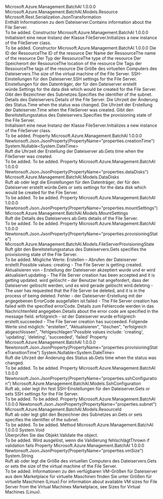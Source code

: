 <Type Name="FileServer" FullName="Microsoft.Azure.Management.BatchAI.Models.FileServer">
  <TypeSignature Language="C#" Value="public class FileServer : Microsoft.Azure.Management.BatchAI.Models.Resource" />
  <TypeSignature Language="ILAsm" Value=".class public auto ansi beforefieldinit FileServer extends Microsoft.Azure.Management.BatchAI.Models.Resource" />
  <TypeSignature Language="DocId" Value="T:Microsoft.Azure.Management.BatchAI.Models.FileServer" />
  <TypeSignature Language="VB.NET" Value="Public Class FileServer&#xA;Inherits Resource" />
  <TypeSignature Language="F#" Value="type FileServer = class&#xA;    inherit Resource" />
  <AssemblyInfo>
    <AssemblyName>Microsoft.Azure.Management.BatchAI</AssemblyName>
    <AssemblyVersion>1.0.0.0</AssemblyVersion>
  </AssemblyInfo>
  <Base>
    <BaseTypeName>Microsoft.Azure.Management.BatchAI.Models.Resource</BaseTypeName>
  </Base>
  <Interfaces />
  <Attributes>
    <Attribute>
      <AttributeName>Microsoft.Rest.Serialization.JsonTransformation</AttributeName>
    </Attribute>
  </Attributes>
  <Docs>
    <summary>
            <span data-ttu-id="7d698-101">Enthält Informationen zu dem Dateiserver.</span><span class="sxs-lookup"><span data-stu-id="7d698-101">Contains information about the File Server.</span></span>
            </summary>
    <remarks>To be added.</remarks>
  </Docs>
  <Members>
    <Member MemberName=".ctor">
      <MemberSignature Language="C#" Value="public FileServer ();" />
      <MemberSignature Language="ILAsm" Value=".method public hidebysig specialname rtspecialname instance void .ctor() cil managed" />
      <MemberSignature Language="DocId" Value="M:Microsoft.Azure.Management.BatchAI.Models.FileServer.#ctor" />
      <MemberSignature Language="VB.NET" Value="Public Sub New ()" />
      <MemberType>Constructor</MemberType>
      <AssemblyInfo>
        <AssemblyName>Microsoft.Azure.Management.BatchAI</AssemblyName>
        <AssemblyVersion>1.0.0.0</AssemblyVersion>
      </AssemblyInfo>
      <Parameters />
      <Docs>
        <summary>
            <span data-ttu-id="7d698-102">Initialisiert eine neue Instanz der Klasse FileServer.</span><span class="sxs-lookup"><span data-stu-id="7d698-102">Initializes a new instance of the FileServer class.</span></span>
            </summary>
        <remarks>To be added.</remarks>
      </Docs>
    </Member>
    <Member MemberName=".ctor">
      <MemberSignature Language="C#" Value="public FileServer (string id = null, string name = null, string type = null, string location = null, System.Collections.Generic.IDictionary&lt;string,string&gt; tags = null, string vmSize = null, Microsoft.Azure.Management.BatchAI.Models.SshConfiguration sshConfiguration = null, Microsoft.Azure.Management.BatchAI.Models.DataDisks dataDisks = null, Microsoft.Azure.Management.BatchAI.Models.ResourceId subnet = null, Microsoft.Azure.Management.BatchAI.Models.MountSettings mountSettings = null, Nullable&lt;DateTime&gt; provisioningStateTransitionTime = null, Nullable&lt;DateTime&gt; creationTime = null, Microsoft.Azure.Management.BatchAI.Models.FileServerProvisioningState provisioningState = Microsoft.Azure.Management.BatchAI.Models.FileServerProvisioningState.Creating);" />
      <MemberSignature Language="ILAsm" Value=".method public hidebysig specialname rtspecialname instance void .ctor(string id, string name, string type, string location, class System.Collections.Generic.IDictionary`2&lt;string, string&gt; tags, string vmSize, class Microsoft.Azure.Management.BatchAI.Models.SshConfiguration sshConfiguration, class Microsoft.Azure.Management.BatchAI.Models.DataDisks dataDisks, class Microsoft.Azure.Management.BatchAI.Models.ResourceId subnet, class Microsoft.Azure.Management.BatchAI.Models.MountSettings mountSettings, valuetype System.Nullable`1&lt;valuetype System.DateTime&gt; provisioningStateTransitionTime, valuetype System.Nullable`1&lt;valuetype System.DateTime&gt; creationTime, valuetype Microsoft.Azure.Management.BatchAI.Models.FileServerProvisioningState provisioningState) cil managed" />
      <MemberSignature Language="DocId" Value="M:Microsoft.Azure.Management.BatchAI.Models.FileServer.#ctor(System.String,System.String,System.String,System.String,System.Collections.Generic.IDictionary{System.String,System.String},System.String,Microsoft.Azure.Management.BatchAI.Models.SshConfiguration,Microsoft.Azure.Management.BatchAI.Models.DataDisks,Microsoft.Azure.Management.BatchAI.Models.ResourceId,Microsoft.Azure.Management.BatchAI.Models.MountSettings,System.Nullable{System.DateTime},System.Nullable{System.DateTime},Microsoft.Azure.Management.BatchAI.Models.FileServerProvisioningState)" />
      <MemberSignature Language="F#" Value="new Microsoft.Azure.Management.BatchAI.Models.FileServer : string * string * string * string * System.Collections.Generic.IDictionary&lt;string, string&gt; * string * Microsoft.Azure.Management.BatchAI.Models.SshConfiguration * Microsoft.Azure.Management.BatchAI.Models.DataDisks * Microsoft.Azure.Management.BatchAI.Models.ResourceId * Microsoft.Azure.Management.BatchAI.Models.MountSettings * Nullable&lt;DateTime&gt; * Nullable&lt;DateTime&gt; * Microsoft.Azure.Management.BatchAI.Models.FileServerProvisioningState -&gt; Microsoft.Azure.Management.BatchAI.Models.FileServer" Usage="new Microsoft.Azure.Management.BatchAI.Models.FileServer (id, name, type, location, tags, vmSize, sshConfiguration, dataDisks, subnet, mountSettings, provisioningStateTransitionTime, creationTime, provisioningState)" />
      <MemberType>Constructor</MemberType>
      <AssemblyInfo>
        <AssemblyName>Microsoft.Azure.Management.BatchAI</AssemblyName>
        <AssemblyVersion>1.0.0.0</AssemblyVersion>
      </AssemblyInfo>
      <Parameters>
        <Parameter Name="id" Type="System.String" />
        <Parameter Name="name" Type="System.String" />
        <Parameter Name="type" Type="System.String" />
        <Parameter Name="location" Type="System.String" />
        <Parameter Name="tags" Type="System.Collections.Generic.IDictionary&lt;System.String,System.String&gt;" />
        <Parameter Name="vmSize" Type="System.String" />
        <Parameter Name="sshConfiguration" Type="Microsoft.Azure.Management.BatchAI.Models.SshConfiguration" />
        <Parameter Name="dataDisks" Type="Microsoft.Azure.Management.BatchAI.Models.DataDisks" />
        <Parameter Name="subnet" Type="Microsoft.Azure.Management.BatchAI.Models.ResourceId" />
        <Parameter Name="mountSettings" Type="Microsoft.Azure.Management.BatchAI.Models.MountSettings" />
        <Parameter Name="provisioningStateTransitionTime" Type="System.Nullable&lt;System.DateTime&gt;" />
        <Parameter Name="creationTime" Type="System.Nullable&lt;System.DateTime&gt;" />
        <Parameter Name="provisioningState" Type="Microsoft.Azure.Management.BatchAI.Models.FileServerProvisioningState" />
      </Parameters>
      <Docs>
        <param name="id"><span data-ttu-id="7d698-103">Die ID der Ressource</span><span class="sxs-lookup"><span data-stu-id="7d698-103">The ID of the resource</span></span></param>
        <param name="name"><span data-ttu-id="7d698-104">Der Name der Ressource</span><span class="sxs-lookup"><span data-stu-id="7d698-104">The name of the resource</span></span></param>
        <param name="type"><span data-ttu-id="7d698-105">Der Typ der Ressource</span><span class="sxs-lookup"><span data-stu-id="7d698-105">The type of the resource</span></span></param>
        <param name="location"><span data-ttu-id="7d698-106">Der Speicherort der Ressource</span><span class="sxs-lookup"><span data-stu-id="7d698-106">The location of the resource</span></span></param>
        <param name="tags"><span data-ttu-id="7d698-107">Die Tags der Ressource</span><span class="sxs-lookup"><span data-stu-id="7d698-107">The tags of the resource</span></span></param>
        <param name="vmSize"><span data-ttu-id="7d698-108">Die Größe des virtuellen Computers des Dateiservers.</span><span class="sxs-lookup"><span data-stu-id="7d698-108">The size of the virtual machine of the File Server.</span></span></param>
        <param name="sshConfiguration"><span data-ttu-id="7d698-109">SSH-Einstellungen für den Dateiserver.</span><span class="sxs-lookup"><span data-stu-id="7d698-109">SSH settings for the File Server.</span></span></param>
        <param name="dataDisks"><span data-ttu-id="7d698-110">Einstellungen für den Datenträger, der für den Dateiserver erstellt würde.</span><span class="sxs-lookup"><span data-stu-id="7d698-110">Settings for the data disk which would be created for the File Server.</span></span></param>
        <param name="subnet"><span data-ttu-id="7d698-111">Gibt den Bezeichner des Subnetzes.</span><span class="sxs-lookup"><span data-stu-id="7d698-111">Specifies the identifier of the subnet.</span></span></param>
        <param name="mountSettings"><span data-ttu-id="7d698-112">Details des Dateiservers.</span><span class="sxs-lookup"><span data-stu-id="7d698-112">Details of the File Server.</span></span></param>
        <param name="provisioningStateTransitionTime"><span data-ttu-id="7d698-113">Die Uhrzeit der Änderung des Status.</span><span class="sxs-lookup"><span data-stu-id="7d698-113">Time when the status was changed.</span></span></param>
        <param name="creationTime"><span data-ttu-id="7d698-114">Die Uhrzeit der Erstellung der Dateiserver.</span><span class="sxs-lookup"><span data-stu-id="7d698-114">Time when the FileServer was created.</span></span></param>
        <param name="provisioningState"><span data-ttu-id="7d698-115">Gibt den Bereitstellungsstatus des Dateiservers.</span><span class="sxs-lookup"><span data-stu-id="7d698-115">Specifies the provisioning state of the File Server.</span></span></param>
        <summary>
            <span data-ttu-id="7d698-116">Initialisiert eine neue Instanz der Klasse FileServer.</span><span class="sxs-lookup"><span data-stu-id="7d698-116">Initializes a new instance of the FileServer class.</span></span>
            </summary>
        <remarks>To be added.</remarks>
      </Docs>
    </Member>
    <Member MemberName="CreationTime">
      <MemberSignature Language="C#" Value="public Nullable&lt;DateTime&gt; CreationTime { get; }" />
      <MemberSignature Language="ILAsm" Value=".property instance valuetype System.Nullable`1&lt;valuetype System.DateTime&gt; CreationTime" />
      <MemberSignature Language="DocId" Value="P:Microsoft.Azure.Management.BatchAI.Models.FileServer.CreationTime" />
      <MemberSignature Language="VB.NET" Value="Public ReadOnly Property CreationTime As Nullable(Of DateTime)" />
      <MemberSignature Language="F#" Value="member this.CreationTime : Nullable&lt;DateTime&gt;" Usage="Microsoft.Azure.Management.BatchAI.Models.FileServer.CreationTime" />
      <MemberType>Property</MemberType>
      <AssemblyInfo>
        <AssemblyName>Microsoft.Azure.Management.BatchAI</AssemblyName>
        <AssemblyVersion>1.0.0.0</AssemblyVersion>
      </AssemblyInfo>
      <Attributes>
        <Attribute>
          <AttributeName>Newtonsoft.Json.JsonProperty(PropertyName="properties.creationTime")</AttributeName>
        </Attribute>
      </Attributes>
      <ReturnValue>
        <ReturnType>System.Nullable&lt;System.DateTime&gt;</ReturnType>
      </ReturnValue>
      <Docs>
        <summary>
            <span data-ttu-id="7d698-117">Ruft die Uhrzeit der Erstellung der Dateiserver ab.</span><span class="sxs-lookup"><span data-stu-id="7d698-117">Gets time when the FileServer was created.</span></span>
            </summary>
        <value>To be added.</value>
        <remarks>To be added.</remarks>
      </Docs>
    </Member>
    <Member MemberName="DataDisks">
      <MemberSignature Language="C#" Value="public Microsoft.Azure.Management.BatchAI.Models.DataDisks DataDisks { get; set; }" />
      <MemberSignature Language="ILAsm" Value=".property instance class Microsoft.Azure.Management.BatchAI.Models.DataDisks DataDisks" />
      <MemberSignature Language="DocId" Value="P:Microsoft.Azure.Management.BatchAI.Models.FileServer.DataDisks" />
      <MemberSignature Language="VB.NET" Value="Public Property DataDisks As DataDisks" />
      <MemberSignature Language="F#" Value="member this.DataDisks : Microsoft.Azure.Management.BatchAI.Models.DataDisks with get, set" Usage="Microsoft.Azure.Management.BatchAI.Models.FileServer.DataDisks" />
      <MemberType>Property</MemberType>
      <AssemblyInfo>
        <AssemblyName>Microsoft.Azure.Management.BatchAI</AssemblyName>
        <AssemblyVersion>1.0.0.0</AssemblyVersion>
      </AssemblyInfo>
      <Attributes>
        <Attribute>
          <AttributeName>Newtonsoft.Json.JsonProperty(PropertyName="properties.dataDisks")</AttributeName>
        </Attribute>
      </Attributes>
      <ReturnValue>
        <ReturnType>Microsoft.Azure.Management.BatchAI.Models.DataDisks</ReturnType>
      </ReturnValue>
      <Docs>
        <summary>
            <span data-ttu-id="7d698-118">Ruft ab oder legt die Einstellungen für den Datenträger, der für den Dateiserver erstellt würde.</span><span class="sxs-lookup"><span data-stu-id="7d698-118">Gets or sets settings for the data disk which would be created for the File Server.</span></span>
            </summary>
        <value>To be added.</value>
        <remarks>To be added.</remarks>
      </Docs>
    </Member>
    <Member MemberName="MountSettings">
      <MemberSignature Language="C#" Value="public Microsoft.Azure.Management.BatchAI.Models.MountSettings MountSettings { get; }" />
      <MemberSignature Language="ILAsm" Value=".property instance class Microsoft.Azure.Management.BatchAI.Models.MountSettings MountSettings" />
      <MemberSignature Language="DocId" Value="P:Microsoft.Azure.Management.BatchAI.Models.FileServer.MountSettings" />
      <MemberSignature Language="VB.NET" Value="Public ReadOnly Property MountSettings As MountSettings" />
      <MemberSignature Language="F#" Value="member this.MountSettings : Microsoft.Azure.Management.BatchAI.Models.MountSettings" Usage="Microsoft.Azure.Management.BatchAI.Models.FileServer.MountSettings" />
      <MemberType>Property</MemberType>
      <AssemblyInfo>
        <AssemblyName>Microsoft.Azure.Management.BatchAI</AssemblyName>
        <AssemblyVersion>1.0.0.0</AssemblyVersion>
      </AssemblyInfo>
      <Attributes>
        <Attribute>
          <AttributeName>Newtonsoft.Json.JsonProperty(PropertyName="properties.mountSettings")</AttributeName>
        </Attribute>
      </Attributes>
      <ReturnValue>
        <ReturnType>Microsoft.Azure.Management.BatchAI.Models.MountSettings</ReturnType>
      </ReturnValue>
      <Docs>
        <summary>
            <span data-ttu-id="7d698-119">Ruft die Details des Dateiservers ab.</span><span class="sxs-lookup"><span data-stu-id="7d698-119">Gets details of the File Server.</span></span>
            </summary>
        <value>To be added.</value>
        <remarks>To be added.</remarks>
      </Docs>
    </Member>
    <Member MemberName="ProvisioningState">
      <MemberSignature Language="C#" Value="public Microsoft.Azure.Management.BatchAI.Models.FileServerProvisioningState ProvisioningState { get; }" />
      <MemberSignature Language="ILAsm" Value=".property instance valuetype Microsoft.Azure.Management.BatchAI.Models.FileServerProvisioningState ProvisioningState" />
      <MemberSignature Language="DocId" Value="P:Microsoft.Azure.Management.BatchAI.Models.FileServer.ProvisioningState" />
      <MemberSignature Language="VB.NET" Value="Public ReadOnly Property ProvisioningState As FileServerProvisioningState" />
      <MemberSignature Language="F#" Value="member this.ProvisioningState : Microsoft.Azure.Management.BatchAI.Models.FileServerProvisioningState" Usage="Microsoft.Azure.Management.BatchAI.Models.FileServer.ProvisioningState" />
      <MemberType>Property</MemberType>
      <AssemblyInfo>
        <AssemblyName>Microsoft.Azure.Management.BatchAI</AssemblyName>
        <AssemblyVersion>1.0.0.0</AssemblyVersion>
      </AssemblyInfo>
      <Attributes>
        <Attribute>
          <AttributeName>Newtonsoft.Json.JsonProperty(PropertyName="properties.provisioningState")</AttributeName>
        </Attribute>
      </Attributes>
      <ReturnValue>
        <ReturnType>Microsoft.Azure.Management.BatchAI.Models.FileServerProvisioningState</ReturnType>
      </ReturnValue>
      <Docs>
        <summary>
            <span data-ttu-id="7d698-120">Ruft gibt den Bereitstellungsstatus des Dateiservers.</span><span class="sxs-lookup"><span data-stu-id="7d698-120">Gets specifies the provisioning state of the File Server.</span></span>
            </summary>
        <value>To be added.</value>
        <remarks>
            <span data-ttu-id="7d698-121">Mögliche Werte: Erstellen – Abrufen der Dateiserver erstellt.</span><span class="sxs-lookup"><span data-stu-id="7d698-121">Possible values: creating - The File Server is getting created.</span></span>
            <span data-ttu-id="7d698-122">Aktualisieren von - Erstellung der Dateiserver akzeptiert wurde und er wird aktualisiert.</span><span class="sxs-lookup"><span data-stu-id="7d698-122">updating - The File Server creation has been accepted and it is getting updated.</span></span> <span data-ttu-id="7d698-123">wird gelöscht – der Benutzer hat angefordert, dass der Dateiserver gelöscht werden, und es wird gerade gelöscht wird.</span><span class="sxs-lookup"><span data-stu-id="7d698-123">deleting - The user has requested that the File Server be deleted, and it is in the process of being deleted.</span></span>
            <span data-ttu-id="7d698-124">Fehler - der Dateiserver-Erstellung mit der angegebenen ErrorCode ausgefallen ist.</span><span class="sxs-lookup"><span data-stu-id="7d698-124">failed - The File Server creation has failed with the specified errorCode.</span></span> <span data-ttu-id="7d698-125">Details zum Fehlercode werden in das Nachrichtenfeld angegeben.</span><span class="sxs-lookup"><span data-stu-id="7d698-125">Details about the error code are specified in the message field.</span></span> <span data-ttu-id="7d698-126">erfolgreich - ist der Dateiserver wurde erfolgreich erstellt.</span><span class="sxs-lookup"><span data-stu-id="7d698-126">succeeded - The File Server creation has succeeded.</span></span>
            <span data-ttu-id="7d698-127">Folgende Werte sind möglich: "erstellen", "Aktualisieren", "löschen", "erfolgreich abgeschlossen", "fehlgeschlagen"</span><span class="sxs-lookup"><span data-stu-id="7d698-127">Possible values include: 'creating', 'updating', 'deleting', 'succeeded', 'failed'</span></span>
            </remarks>
      </Docs>
    </Member>
    <Member MemberName="ProvisioningStateTransitionTime">
      <MemberSignature Language="C#" Value="public Nullable&lt;DateTime&gt; ProvisioningStateTransitionTime { get; }" />
      <MemberSignature Language="ILAsm" Value=".property instance valuetype System.Nullable`1&lt;valuetype System.DateTime&gt; ProvisioningStateTransitionTime" />
      <MemberSignature Language="DocId" Value="P:Microsoft.Azure.Management.BatchAI.Models.FileServer.ProvisioningStateTransitionTime" />
      <MemberSignature Language="VB.NET" Value="Public ReadOnly Property ProvisioningStateTransitionTime As Nullable(Of DateTime)" />
      <MemberSignature Language="F#" Value="member this.ProvisioningStateTransitionTime : Nullable&lt;DateTime&gt;" Usage="Microsoft.Azure.Management.BatchAI.Models.FileServer.ProvisioningStateTransitionTime" />
      <MemberType>Property</MemberType>
      <AssemblyInfo>
        <AssemblyName>Microsoft.Azure.Management.BatchAI</AssemblyName>
        <AssemblyVersion>1.0.0.0</AssemblyVersion>
      </AssemblyInfo>
      <Attributes>
        <Attribute>
          <AttributeName>Newtonsoft.Json.JsonProperty(PropertyName="properties.provisioningStateTransitionTime")</AttributeName>
        </Attribute>
      </Attributes>
      <ReturnValue>
        <ReturnType>System.Nullable&lt;System.DateTime&gt;</ReturnType>
      </ReturnValue>
      <Docs>
        <summary>
            <span data-ttu-id="7d698-128">Ruft die Uhrzeit der Änderung des Status ab.</span><span class="sxs-lookup"><span data-stu-id="7d698-128">Gets time when the status was changed.</span></span>
            </summary>
        <value>To be added.</value>
        <remarks>To be added.</remarks>
      </Docs>
    </Member>
    <Member MemberName="SshConfiguration">
      <MemberSignature Language="C#" Value="public Microsoft.Azure.Management.BatchAI.Models.SshConfiguration SshConfiguration { get; set; }" />
      <MemberSignature Language="ILAsm" Value=".property instance class Microsoft.Azure.Management.BatchAI.Models.SshConfiguration SshConfiguration" />
      <MemberSignature Language="DocId" Value="P:Microsoft.Azure.Management.BatchAI.Models.FileServer.SshConfiguration" />
      <MemberSignature Language="VB.NET" Value="Public Property SshConfiguration As SshConfiguration" />
      <MemberSignature Language="F#" Value="member this.SshConfiguration : Microsoft.Azure.Management.BatchAI.Models.SshConfiguration with get, set" Usage="Microsoft.Azure.Management.BatchAI.Models.FileServer.SshConfiguration" />
      <MemberType>Property</MemberType>
      <AssemblyInfo>
        <AssemblyName>Microsoft.Azure.Management.BatchAI</AssemblyName>
        <AssemblyVersion>1.0.0.0</AssemblyVersion>
      </AssemblyInfo>
      <Attributes>
        <Attribute>
          <AttributeName>Newtonsoft.Json.JsonProperty(PropertyName="properties.sshConfiguration")</AttributeName>
        </Attribute>
      </Attributes>
      <ReturnValue>
        <ReturnType>Microsoft.Azure.Management.BatchAI.Models.SshConfiguration</ReturnType>
      </ReturnValue>
      <Docs>
        <summary>
            <span data-ttu-id="7d698-129">Ruft ab, oder legt ihn fest SSH-Einstellungen für den Dateiserver.</span><span class="sxs-lookup"><span data-stu-id="7d698-129">Gets or sets SSH settings for the File Server.</span></span>
            </summary>
        <value>To be added.</value>
        <remarks>To be added.</remarks>
      </Docs>
    </Member>
    <Member MemberName="Subnet">
      <MemberSignature Language="C#" Value="public Microsoft.Azure.Management.BatchAI.Models.ResourceId Subnet { get; set; }" />
      <MemberSignature Language="ILAsm" Value=".property instance class Microsoft.Azure.Management.BatchAI.Models.ResourceId Subnet" />
      <MemberSignature Language="DocId" Value="P:Microsoft.Azure.Management.BatchAI.Models.FileServer.Subnet" />
      <MemberSignature Language="VB.NET" Value="Public Property Subnet As ResourceId" />
      <MemberSignature Language="F#" Value="member this.Subnet : Microsoft.Azure.Management.BatchAI.Models.ResourceId with get, set" Usage="Microsoft.Azure.Management.BatchAI.Models.FileServer.Subnet" />
      <MemberType>Property</MemberType>
      <AssemblyInfo>
        <AssemblyName>Microsoft.Azure.Management.BatchAI</AssemblyName>
        <AssemblyVersion>1.0.0.0</AssemblyVersion>
      </AssemblyInfo>
      <Attributes>
        <Attribute>
          <AttributeName>Newtonsoft.Json.JsonProperty(PropertyName="properties.subnet")</AttributeName>
        </Attribute>
      </Attributes>
      <ReturnValue>
        <ReturnType>Microsoft.Azure.Management.BatchAI.Models.ResourceId</ReturnType>
      </ReturnValue>
      <Docs>
        <summary>
            <span data-ttu-id="7d698-130">Ruft ab oder legt gibt den Bezeichner des Subnetzes an.</span><span class="sxs-lookup"><span data-stu-id="7d698-130">Gets or sets specifies the identifier of the subnet.</span></span>
            </summary>
        <value>To be added.</value>
        <remarks>To be added.</remarks>
      </Docs>
    </Member>
    <Member MemberName="Validate">
      <MemberSignature Language="C#" Value="public virtual void Validate ();" />
      <MemberSignature Language="ILAsm" Value=".method public hidebysig newslot virtual instance void Validate() cil managed" />
      <MemberSignature Language="DocId" Value="M:Microsoft.Azure.Management.BatchAI.Models.FileServer.Validate" />
      <MemberSignature Language="VB.NET" Value="Public Overridable Sub Validate ()" />
      <MemberSignature Language="F#" Value="abstract member Validate : unit -&gt; unit&#xA;override this.Validate : unit -&gt; unit" Usage="fileServer.Validate " />
      <MemberType>Method</MemberType>
      <AssemblyInfo>
        <AssemblyName>Microsoft.Azure.Management.BatchAI</AssemblyName>
        <AssemblyVersion>1.0.0.0</AssemblyVersion>
      </AssemblyInfo>
      <ReturnValue>
        <ReturnType>System.Void</ReturnType>
      </ReturnValue>
      <Parameters />
      <Docs>
        <summary>
            <span data-ttu-id="7d698-131">Überprüfen Sie das Objekt.</span><span class="sxs-lookup"><span data-stu-id="7d698-131">Validate the object.</span></span>
            </summary>
        <remarks>To be added.</remarks>
        <exception cref="T:Microsoft.Rest.ValidationException">
            <span data-ttu-id="7d698-132">Wird ausgelöst, wenn die Validierung fehlschlägt</span><span class="sxs-lookup"><span data-stu-id="7d698-132">Thrown if validation fails</span></span>
            </exception>
      </Docs>
    </Member>
    <Member MemberName="VmSize">
      <MemberSignature Language="C#" Value="public string VmSize { get; set; }" />
      <MemberSignature Language="ILAsm" Value=".property instance string VmSize" />
      <MemberSignature Language="DocId" Value="P:Microsoft.Azure.Management.BatchAI.Models.FileServer.VmSize" />
      <MemberSignature Language="VB.NET" Value="Public Property VmSize As String" />
      <MemberSignature Language="F#" Value="member this.VmSize : string with get, set" Usage="Microsoft.Azure.Management.BatchAI.Models.FileServer.VmSize" />
      <MemberType>Property</MemberType>
      <AssemblyInfo>
        <AssemblyName>Microsoft.Azure.Management.BatchAI</AssemblyName>
        <AssemblyVersion>1.0.0.0</AssemblyVersion>
      </AssemblyInfo>
      <Attributes>
        <Attribute>
          <AttributeName>Newtonsoft.Json.JsonProperty(PropertyName="properties.vmSize")</AttributeName>
        </Attribute>
      </Attributes>
      <ReturnValue>
        <ReturnType>System.String</ReturnType>
      </ReturnValue>
      <Docs>
        <summary>
            <span data-ttu-id="7d698-133">Ruft ab oder legt die Größe des virtuellen Computers des Dateiservers.</span><span class="sxs-lookup"><span data-stu-id="7d698-133">Gets or sets the size of the virtual machine of the File Server.</span></span>
            </summary>
        <value>To be added.</value>
        <remarks>
            <span data-ttu-id="7d698-134">Informationen zu den verfügbaren VM-Größen für Dateiserver aus dem Marketplace für virtuelle Maschinen finden Sie unter Größen für virtuelle Maschinen (Linux).</span><span class="sxs-lookup"><span data-stu-id="7d698-134">For information about available VM sizes for File Server from the Virtual Machines Marketplace, see Sizes for Virtual Machines (Linux).</span></span>
            </remarks>
      </Docs>
    </Member>
  </Members>
</Type>